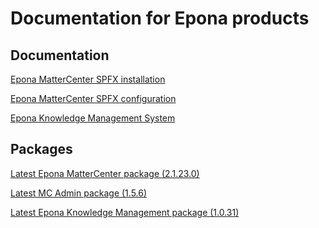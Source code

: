 <h1>Documentation for Epona products</h1>

<h2>Documentation</h2>
<a href="./EponaMC_spfx/EponaMC_installation.md">Epona MatterCenter SPFX installation</a>

<a href="./EponaMC_spfx/EponaMC_configuration.md">Epona MatterCenter SPFX configuration</a>

<a href="./KMS_spfx/readme.md">Epona Knowledge Management System</a>

<h2>Packages</h2>
<a href="./MC_pkg/2.1.23.0/readme.md" target="_blank">Latest Epona MatterCenter package (2.1.23.0)</a>

<a href="./MCAdmin_pkg/1.5.6/readme.md" target="_blank">Latest MC Admin package (1.5.6)</a>

<a href="./KMS_pkg/1.0.31/readme.md" target="_blank">Latest Epona Knowledge Management package (1.0.31)</a>